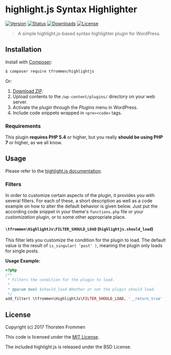 # highlight.js Syntax Highlighter

[![Version](https://img.shields.io/packagist/v/tfrommen/highlightjs.svg)](https://packagist.org/packages/tfrommen/highlightjs)
[![Status](https://img.shields.io/badge/status-active-brightgreen.svg)](https://github.com/tfrommen/highlightjs)
[![Downloads](https://img.shields.io/packagist/dt/tfrommen/highlightjs.svg)](https://packagist.org/packages/tfrommen/highlightjs)
[![License](https://img.shields.io/packagist/l/tfrommen/highlightjs.svg)](https://packagist.org/packages/tfrommen/highlightjs)

> A simple highlight.js-based syntax highlighter plugin for WordPress.

## Installation

Install with [Composer](https://getcomposer.org):

```sh
$ composer require tfrommen/highlightjs
```

Or:

1. [Download ZIP](https://github.com/tfrommen/highlightjs/releases).
1. Upload contents to the `/wp-content/plugins/` directory on your web server.
1. Activate the plugin through the _Plugins_ menu in WordPress.
1. Include code snippets wrapped in `<pre><code>` tags.

### Requirements

This plugin **requires PHP 5.4** or higher, but you really **should be using PHP 7** or higher, as we all know.

## Usage

Please refer to the [highlight.js documentation](https://highlightjs.org/).

### Filters

In order to customize certain aspects of the plugin, it provides you with several filters.
For each of these, a short description as well as a code example on how to alter the default behavior is given below.
Just put the according code snippet in your theme's `functions.php` file or your _customization_ plugin, or to some other appropriate place.

#### `\tfrommen\HighlightJs\FILTER_SHOULD_LOAD` (`highlightjs.should_load`)

This filter lets you customize the condition for the plugin to load.
The default value is the result of `is_singular( 'post' )`, meaning the plugin only loads for single posts.

**Usage Example:**

```php
<?php
/**
 * Filters the condition for the plugin to load.
 *
 * @param bool $should_load Whether or not the plugin should load.
 */
add_filter( \tfrommen\HighlightJs\FILTER_SHOULD_LOAD, '__return_true' );
```

## License

Copyright (c) 2017 Thorsten Frommen

This code is licensed under the [MIT License](LICENSE).

The included highlight.js is released under the BSD License.
